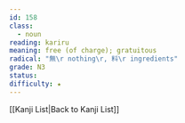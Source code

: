 ```yaml
---
id: 158
class:
  - noun
reading: kariru
meaning: free (of charge); gratuitous
radical: "無\r nothing\r, 料\r ingredients"
grade: N3
status:
difficulty: ★
---
```

[[Kanji List|Back to Kanji List]]